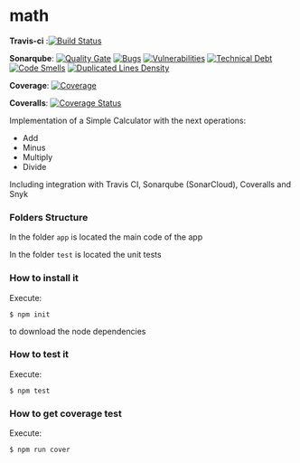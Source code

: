 # math

__Travis-ci__ :[![Build Status](https://travis-ci.org/dbotia/math.svg?branch=master)](https://travis-ci.org/dbotia/math)

__Sonarqube__: [![Quality Gate](https://sonarcloud.io/api/badges/gate?key=math)](https://sonarcloud.io/dashboard/index/math)
[![Bugs](https://sonarcloud.io/api/badges/measure?key=math&metric=bugs)]() [![Vulnerabilities](https://sonarcloud.io/api/badges/measure?key=math&metric=vulnerabilities)]()
[![Technical Debt](https://sonarcloud.io/api/badges/measure?key=math&metric=sqale_debt_ratio)](https://sonarcloud.io/dashboard/index/math)
[![Code Smells](https://sonarcloud.io/api/badges/measure?key=math&metric=code_smells)](https://sonarcloud.io/dashboard/index/math)
[![Duplicated Lines Density](https://sonarcloud.io/api/badges/measure?key=math&metric=duplicated_lines_density)](https://sonarcloud.io/dashboard/index/math)

__Coverage__: [![Coverage](https://sonarcloud.io/api/badges/measure?key=math&metric=coverage)](https://sonarcloud.io/dashboard/index/math)

__Coveralls__: [![Coverage Status](https://coveralls.io/repos/github/dbotia/math/badge.svg?branch=master)](https://coveralls.io/github/dbotia/math?branch=master)

Implementation of a Simple Calculator with the next operations:

* Add
* Minus
* Multiply
* Divide

Including integration with Travis CI, Sonarqube (SonarCloud), Coveralls and Snyk

### Folders Structure

In the folder `app` is located the main code of the app

In the folder `test` is located the unit tests

### How to install it

Execute:

```shell
$ npm init
```
to download the node dependencies

### How to test it

Execute:

```shell
$ npm test
```

### How to get coverage test

Execute:

```shell
$ npm run cover
```